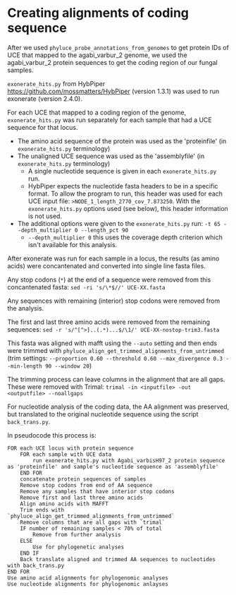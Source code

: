 # Creating alignments of coding sequence

After we used `phyluce_probe_annotations_from_genomes` to get protein IDs of UCE that mapped to the agabi_varbur_2 genome, we used the agabi_varbur_2 protein sequences to get the coding region of our fungal samples.

`exonerate_hits.py` from HybPiper <https://github.com/mossmatters/HybPiper> (version 1.3.1) was used to run exonerate (version 2.4.0).

For each UCE that mapped to a coding region of the  genome, `exonerate_hits.py` was run separately for each sample that had a UCE sequence for that locus.

- The amino acid sequence of the protein was used as the 'proteinfile' (in `exonerate_hits.py` terminology)
- The unaligned UCE sequence was used as the 'assemblyfile' (in `exonerate_hits.py` terminology)
  - A single nucleotide sequence is given in each `exonerate_hits.py` run.
  - HybPiper expects the nucleotide fasta headers to be in a specific format. To allow the program to run, this header was used for each UCE input file: `>NODE_1_length_2770_cov_7.873250`. With the `exonerate_hits.py` options used (see below), this header information is not used.
- The additional options were given to the `exonerate_hits.py` run: `-t 65 --depth_multiplier 0 --length_pct 90`
  - `--depth_multiplier 0` this uses the coverage depth criterion which isn't available for this analysis.

After exonerate was run for each sample in a locus, the results (as amino acids) were concantenated and converted into single line fasta files.

Any stop codons (`*`) at the end of a sequence were removed from this concantenated fasta: `sed -ri 's/\*$//' UCE-XX.fasta`

Any sequences with remaining (interior) stop codons were removed from the analysis.

The first and last three amino acids were removed from the remaining sequences: `sed -r 's/^[^>]..(.*)...$/\1/' UCE-XX-nostop-trim3.fasta`

This fasta was aligned with mafft using the `--auto` setting and then ends were trimmed with `phyluce_align_get_trimmed_alignments_from_untrimmed` (trim settings:   `--proportion 0.60 --threshold 0.60 --max_divergence 0.3 --min-length 90 --window 20`)

The trimming process can leave columns in the alignment that are all gaps. These were removed with Trimal: `trimal -in <inputfile> -out <outputfile> --noallgaps`

For nucleotide analysis of the coding data, the AA alignment was preserved, but translated to the original nucleotide sequence using the script `back_trans.py`.

In pseudocode this process is:

```text
FOR each UCE locus with protein sequence
    FOR each sample with UCE data
        run exonerate_hits.py with Agabi_varbisH97_2 protein sequence as 'proteinfile' and sample's nucleotide sequence as 'assemblyfile'
    END FOR
    concatenate protein sequences of samples
    Remove stop codons from end of AA sequence
    Remove any samples that have interior stop codons
    Remove first and last three amino acids
    Align amino acids with MAFFT
    Trim ends with `phyluce_align_get_trimmed_alignments_from_untrimmed`
    Remove columns that are all gaps with `trimal`
    IF number of remaining samples < 70% of total
        Remove from further analysis
    ELSE
        Use for phylogenetic analyses
    END IF
    Back translate aligned and trimmed AA sequences to nucleotides with back_trans.py
END FOR
Use amino acid alignments for phylogenomic analyses
Use nucleotide alignments for phylogenomic anlayses
```
